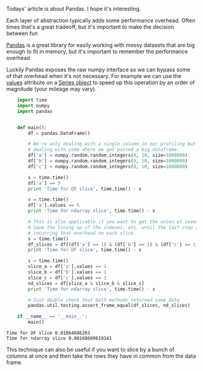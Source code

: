Todays' article is about Pandas. I hope it's interesting.

Each layer of abstraction typically adds some performance overhead.  Often
times that's a great tradeoff, but it's important to make the decision between
fun

[Pandas](http://pandas.pydata.org) is a great library for easily working with
messy datasets that are big enough to fit in memory, but it's important to
remember the performance overhead 

Luckily Pandas exposes the raw numpy interface so we can bypass some of that
overhead when it's not necessary.  For example we can use the
[values](http://pandas.pydata.org/pandas-docs/stable/generated/pandas.Series.values.html#pandas.Series.values)
attribute on a [Series object](http://pandas.pydata.org/pandas-docs/stable/generated/pandas.Series.html#pandas.Series) to speed up this operation by an order of magnitude (your mileage may vary).


```python
    import time
    import numpy
    import pandas


    def main():
        df = pandas.DataFrame()

        # We're only dealing with a single column in our profiling but assume we're
        # dealing with code where we get passed a big dataframe.
        df['a'] = numpy.random.random_integers(0, 10, size=1000000)
        df['b'] = numpy.random.random_integers(0, 10, size=1000000)
        df['c'] = numpy.random.random_integers(0, 10, size=1000000)

        s = time.time()
        df['a'] == 5
        print 'Time for DF slice', time.time() - s

        s = time.time()
        df['a'].values == 5
        print 'Time for ndarray slice', time.time() - s

        # This is also applicable if you want to get the union of several columns.
        # Save the lining up of the indexes, etc. until the last step instead of
        # incurring that overhead on each slice.
        s = time.time()
        df_slices = df[(df['a'] == 1) & (df['b'] == 1) & (df['c'] == 1)]
        print 'Time for DF slice', time.time() - s

        s = time.time()
        slice_a = df['a'].values == 1
        slice_b = df['b'].values == 1
        slice_c = df['c'].values == 1
        nd_slices = df[slice_a & slice_b & slice_c]
        print 'Time for ndarray slice', time.time() - s

        # Just double check that both methods returned same data
        pandas.util.testing.assert_frame_equal(df_slices, nd_slices)

    if __name__ == '__main__':
        main()
```


    Time for DF slice 0.01664686203
    Time for ndarray slice 0.00168609619141


This technique can also be useful if you want to slice by a bunch of columns at
once and then take the rows they have in common from the data frame.
